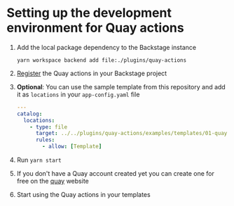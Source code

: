 # Setting up the development environment for Quay actions

1. Add the local package dependency to the Backstage instance

   ```shell
   yarn workspace backend add file:./plugins/quay-actions
   ```

2. [Register](./README.md#configuration) the Quay actions in your Backstage project
3. **Optional**: You can use the sample template from this repository and add it as `locations` in your `app-config.yaml` file

   ```yaml
   ---
   catalog:
     locations:
       - type: file
         target: ../../plugins/quay-actions/examples/templates/01-quay-template.yaml
         rules:
           - allow: [Template]
   ```

4. Run `yarn start`
5. If you don't have a Quay account created yet you can create one for free on the [quay](https://quay.io) website
6. Start using the Quay actions in your templates
